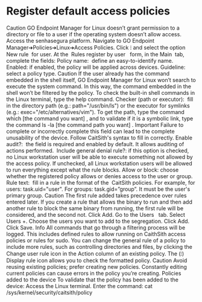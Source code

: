 # Register default access policies 

Caution
GO Endpoint Manager for Linux doesn’t grant permission to a directory or file to a user if the operating system doesn’t allow access.
Access the senhasegura platform.
Navigate to 
GO Endpoint Manager➔Policies➔Linux➔Access Policies.
Click 
⁝
 and select the option 
New rule
 for user.
At the
 Rules register by user
 
form, in the 
Main 
tab, complete the fields:
Policy name: 
define an easy-to-identify name. 
Enabled:
 if enabled, the policy will be applied across devices.
Guideline: 
select a policy type.
Caution
If the user already has the command embedded in the shell itself, GO Endpoint Manager for Linux won’t search to execute the system command. In this way, the command embedded in the shell won’t be filtered by the policy. To check the built-in shell commands in the Linux terminal, type the 
help
 command.
Checker (path or executor): 
fill in the directory path (e.g.: path="/usr/bin/ls") or the executor for symlinks (e.g.: exec="/etc/alternatives/vim"). To get the path, type the command 
which [the command you want]
, and to validate if it is a symbolic link, type the command 
ls -la [the command path you want]
.
Important
Failure to complete or incorrectly complete this field can lead to the complete unusability of the device. Follow 
CaitSith's syntax
 to fill in correctly.
Enable audit?: 
the field is required and enabled by default. It allows auditing of actions performed. 
Include general denial rule?:
 if this option is checked, no Linux workstation user will be able to execute something not allowed by the access policy. If unchecked, all Linux workstation users will be allowed to run everything except what the rule blocks.
Allow or block:
 choose whether the registered policy allows or denies access to the user or group.
Rule text: 
fill in a rule in the format of the
 CaitSith
policies. For example, for users: task.uid="user". For groups: task.gid=”group”. It must be the user's primary group.
Caution
The first rule added takes precedence over rules entered later. If you create a rule that allows the binary to run and then add another rule to block the same binary from running, the first rule will be considered, and the second not.
Click 
Add.
Go to the 
Users
 
tab.
Select 
Users
+.
Choose the users you want to add to the segregation.
Click 
Add.
Click 
Save.
Info
All commands that go through a filtering process will be logged. This includes defined rules to allow running on 
CaithSith
 access policies or rules for sudo. You can change the general rule of a policy to include more rules, such as controlling directories and files, by clicking the 
Change user rule
 icon in the 
Action
 column of an existing policy. The 
(⁝) Display rule
 icon allows you to check the formatted policy.
Caution
Avoid reusing existing policies; prefer creating new policies. Constantly editing current policies can cause errors in the policy you’re creating.
Policies added to the device
To validate that the policy has been added to the device:
Access the Linux terminal.
Enter the command:
cat /sys/kernel/security/caitsith/policy